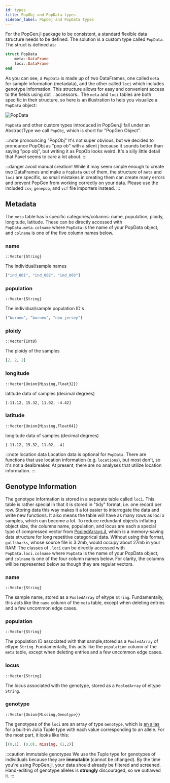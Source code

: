 ```yaml
---
id: types
title: PopObj and PopData types
sidebar_label: PopObj and PopData types
---
```


For the PopGen.jl package to be consistent, a standard flexible data structure needs to be defined. The solution is a custom type called  `PopData`. The struct is defined as:

```julia
struct PopData
	meta::DataFrame
	loci::DataFrame
end
```

As you can see, a `PopData` is made up of two DataFrames, one called `meta` for sample information (metadata), and the other called `loci` which includes genotype information. This structure allows for easy and convenient access to the fields using dot `.` accessors.. The `meta` and `loci` tables are both specific in their structure, so here is an illustration to help you visualize a `PopData` object:

![PopData](/PopGen.jl/img/PopData.svg)


`PopData` and other custom types introduced in PopGen.jl fall under an AbstractType we call `PopObj`, which is short for "PopGen Object".

:::note pronouncing "PopObj"
It's not super obvious, but we decided to pronounce PopObj as "pop ob" with a silent j because it sounds better than saying "pop obj", but writing it as PopOb looks weird. It's a silly little detail that Pavel seems to care a lot about.
:::

:::danger avoid manual creation!
While it may seem simple enough to create two DataFrames and make a `PopData` out of them, the structure of `meta` and `loci` are specific, so small mistakes in creating them can create many errors and prevent PopGen from working correctly on your data. Please use the included `csv`, `genepop`, and `vcf` file importers instead.
:::

## Metadata

The `meta` table has 5 specific categories/columns: name, population, ploidy, longitude, latitude. These can be directly accessed with `PopData.meta.colname` where `PopData` is the name of your PopData object, and `colname` is one of the five column names below.

### name

`::Vector{String}`

The individual/sample names

```julia
["ind_001", "ind_002", "ind_003"]
```

### population

`::Vector{String}`

The individual/sample population ID's

```julia
["borneo", "borneo", "new jersey"]
```

### ploidy

`::Vector{Int8}`

The ploidy of the samples

```julia
[2, 2, 2]
```

### longitude

`::Vector{Union{Missing,Float32}}`

latitude data of samples (decimal degrees)

```
[-11.12, 15.32, 11.02, -4.42]
```

### latitude

`::Vector{Union{Missing,Float64}}`

longitude data of samples (decimal degrees)

```
[-11.12, 15.32, 11.02, -4]
```


:::note location data
Location data is optional for `PopData`. There are functions that use location information (e.g. `locations`), but most don't, so it's not a dealbreaker. At present, there are no analyses that utilize location information. 
:::


## Genotype Information

The genotype information is stored in a separate table called `loci`. This table is rather special in that it is stored in "tidy" format, i.e. one record per row. Storing data this way makes it a lot easier to interrogate the data and write new functions. It also means the table will have as many rows as loci x samples, which can become a lot. To reduce redundant objects inflating object size, the columns name, population, and locus are each a special type of compressed vector from [PooledArrays.jl](https://github.com/JuliaData/PooledArrays.jl), which is a memory-saving data structure for long repetitive categorical data. Without using this format, `gulfsharks`, whose source file is 3.2mb, would occupy about 27mb in your RAM! The classes of `.loci` can be directly accessed with `PopData.loci.colname` where `PopData` is the name of your PopData object, and `colname` is one of the four column names below. For clarity, the columns will be represented below as though they are regular vectors.

### name

`::Vector{String}`

The sample name, stored as a `PooledArray` of eltype `String`. Fundamentally, this acts like the `name` column of the `meta` table, except when deleting entries and a few uncommon edge cases.

### population

`::Vector{String}`

The population ID associated with that sample,stored as a `PooledArray` of eltype `String`. Fundamentally, this acts like the `population` column of the `meta` table, except when deleting entries and a few uncommon edge cases.

### locus

`::Vector{String}`

The locus associated with the genotype, stored as a `PooledArray` of eltype `String`.

### genotype

`::Vector{Union{Missing,Genotype}}`

The genotypes of the `loci` are an array of type `Genotype`, which is [an alias](/getting_started/other_types.md) for a built-in Julia Tuple type with each value corresponding to an allele. For the most part, it looks like this:

```julia
[(0,1), (0,0), missing, (1,2)]
```

:::caution immutable genotypes
We use the Tuple type for genotypes of individuals because they are **immutable** (cannot be changed). By the time you're using PopGen.jl, your data should already be filtered and screened. Hand-editing of genotype alleles is **strongly** discouraged, so we outlawed it.
:::